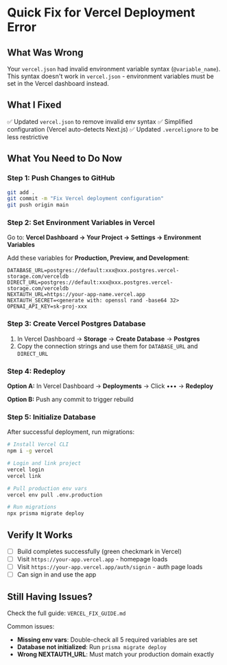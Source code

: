 # Quick Fix for Vercel Deployment Error

## What Was Wrong
Your `vercel.json` had invalid environment variable syntax (`@variable_name`). This syntax doesn't work in `vercel.json` - environment variables must be set in the Vercel dashboard instead.

## What I Fixed
✅ Updated `vercel.json` to remove invalid env syntax
✅ Simplified configuration (Vercel auto-detects Next.js)
✅ Updated `.vercelignore` to be less restrictive

## What You Need to Do Now

### Step 1: Push Changes to GitHub
```bash
git add .
git commit -m "Fix Vercel deployment configuration"
git push origin main
```

### Step 2: Set Environment Variables in Vercel

Go to: **Vercel Dashboard → Your Project → Settings → Environment Variables**

Add these variables for **Production, Preview, and Development**:

```
DATABASE_URL=postgres://default:xxx@xxx.postgres.vercel-storage.com/verceldb
DIRECT_URL=postgres://default:xxx@xxx.postgres.vercel-storage.com/verceldb
NEXTAUTH_URL=https://your-app-name.vercel.app
NEXTAUTH_SECRET=<generate with: openssl rand -base64 32>
OPENAI_API_KEY=sk-proj-xxx
```

### Step 3: Create Vercel Postgres Database

1. In Vercel Dashboard → **Storage** → **Create Database** → **Postgres**
2. Copy the connection strings and use them for `DATABASE_URL` and `DIRECT_URL`

### Step 4: Redeploy

**Option A:** In Vercel Dashboard → **Deployments** → Click ••• → **Redeploy**

**Option B:** Push any commit to trigger rebuild

### Step 5: Initialize Database

After successful deployment, run migrations:

```bash
# Install Vercel CLI
npm i -g vercel

# Login and link project
vercel login
vercel link

# Pull production env vars
vercel env pull .env.production

# Run migrations
npx prisma migrate deploy
```

## Verify It Works

- [ ] Build completes successfully (green checkmark in Vercel)
- [ ] Visit `https://your-app.vercel.app` - homepage loads
- [ ] Visit `https://your-app.vercel.app/auth/signin` - auth page loads
- [ ] Can sign in and use the app

## Still Having Issues?

Check the full guide: `VERCEL_FIX_GUIDE.md`

Common issues:
- **Missing env vars**: Double-check all 5 required variables are set
- **Database not initialized**: Run `prisma migrate deploy`
- **Wrong NEXTAUTH_URL**: Must match your production domain exactly
